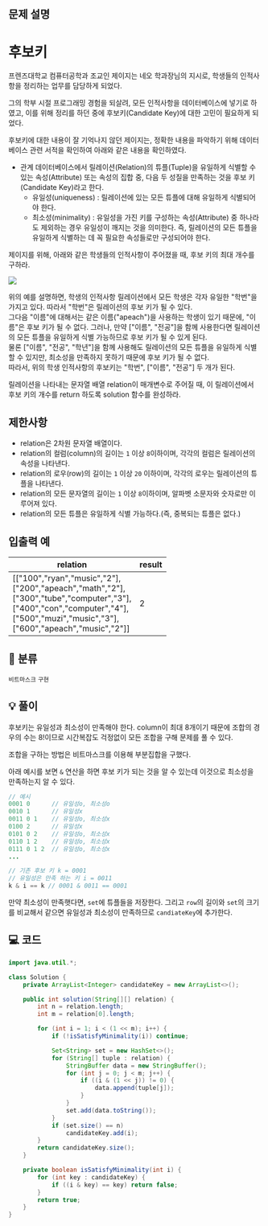 ## 문제 설명
# 후보키
프렌즈대학교 컴퓨터공학과 조교인 제이지는 네오 학과장님의 지시로, 학생들의 인적사항을 정리하는 업무를 담당하게 되었다.

그의 학부 시절 프로그래밍 경험을 되살려, 모든 인적사항을 데이터베이스에 넣기로 하였고, 이를 위해 정리를 하던 중에 후보키(Candidate Key)에 대한 고민이 필요하게 되었다.

후보키에 대한 내용이 잘 기억나지 않던 제이지는, 정확한 내용을 파악하기 위해 데이터베이스 관련 서적을 확인하여 아래와 같은 내용을 확인하였다.

- 관계 데이터베이스에서 릴레이션(Relation)의 튜플(Tuple)을 유일하게 식별할 수 있는 속성(Attribute) 또는 속성의 집합 중, 다음 두 성질을 만족하는 것을 후보 키(Candidate Key)라고 한다.
  - 유일성(uniqueness) : 릴레이션에 있는 모든 튜플에 대해 유일하게 식별되어야 한다.
  - 최소성(minimality) : 유일성을 가진 키를 구성하는 속성(Attribute) 중 하나라도 제외하는 경우 유일성이 깨지는 것을 의미한다. 즉, 릴레이션의 모든 튜플을 유일하게 식별하는 데 꼭 필요한 속성들로만 구성되어야 한다.

제이지를 위해, 아래와 같은 학생들의 인적사항이 주어졌을 때, 후보 키의 최대 개수를 구하라.

![](https://grepp-programmers.s3.amazonaws.com/files/production/f1a3a40ede/005eb91e-58e5-4109-9567-deb5e94462e3.jpg)

위의 예를 설명하면, 학생의 인적사항 릴레이션에서 모든 학생은 각자 유일한 "학번"을 가지고 있다. 따라서 "학번"은 릴레이션의 후보 키가 될 수 있다.   
그다음 "이름"에 대해서는 같은 이름("apeach")을 사용하는 학생이 있기 때문에, "이름"은 후보 키가 될 수 없다. 그러나, 만약 ["이름", "전공"]을 함께 사용한다면 릴레이션의 모든 튜플을 유일하게 식별 가능하므로 후보 키가 될 수 있게 된다.   
물론 ["이름", "전공", "학년"]을 함께 사용해도 릴레이션의 모든 튜플을 유일하게 식별할 수 있지만, 최소성을 만족하지 못하기 때문에 후보 키가 될 수 없다.   
따라서, 위의 학생 인적사항의 후보키는 "학번", ["이름", "전공"] 두 개가 된다.

릴레이션을 나타내는 문자열 배열 relation이 매개변수로 주어질 때, 이 릴레이션에서 후보 키의 개수를 return 하도록 solution 함수를 완성하라.

## 제한사항
- relation은 2차원 문자열 배열이다.
- relation의 컬럼(column)의 길이는 `1` 이상 `8`이하이며, 각각의 컬럼은 릴레이션의 속성을 나타낸다.
- relation의 로우(row)의 길이는 `1` 이상 `20` 이하이며, 각각의 로우는 릴레이션의 튜플을 나타낸다.
- relation의 모든 문자열의 길이는 `1` 이상 `8`이하이며, 알파벳 소문자와 숫자로만 이루어져 있다.
- relation의 모든 튜플은 유일하게 식별 가능하다.(즉, 중복되는 튜플은 없다.)

## 입출력 예
relation|	result
--|--
[["100","ryan","music","2"],<br>["200","apeach","math","2"],<br>["300","tube","computer","3"],<br>["400","con","computer","4"],<br>["500","muzi","music","3"],<br>["600","apeach","music","2"]]|	2

## 📂 분류
`비트마스크` `구현`

## 💡 풀이
후보키는 유일성과 최소성이 만족해야 한다. column이 최대 8개이기 때문에 조합의 경우의 수는 8!이므로 시간복잡도 걱정없이 모든 조합을 구해 문제를 풀 수 있다.

조합을 구하는 방법은 비트마스크를 이용해 부분집합을 구했다.

아래 예시를 보면 `&` 연산을 하면 후보 키가 되는 것을 알 수 있는데 이것으로 최소성을 만족하는지 알 수 있다.
```java
// 예시
0001 0      // 유일성o, 최소성o
0010 1      // 유일성x
0011 0 1    // 유일성o, 최소성x
0100 2      // 유일성x
0101 0 2    // 유일성o, 최소성x
0110 1 2    // 유일성o, 최소성x
0111 0 1 2  // 유일성o, 최소성x
...

// 기존 후보 키 k = 0001
// 유일성은 만족 하는 키 i = 0011
k & i == k // 0001 & 0011 == 0001
```
만약 최소성이 만족햇다면, `set`에 튜플들을 저장한다. 그리고 `row`의 길이와 `set`의 크기를 비교해서 같으면 유일성과 최소성이 만족하므로 `candiateKey`에 추가한다.

## 💻 코드
```java
import java.util.*;

class Solution {
    private ArrayList<Integer> candidateKey = new ArrayList<>();

    public int solution(String[][] relation) {
        int n = relation.length;
        int m = relation[0].length;

        for (int i = 1; i < (1 << m); i++) {
            if (!isSatisfyMinimality(i)) continue;

            Set<String> set = new HashSet<>();
            for (String[] tuple : relation) {
                StringBuffer data = new StringBuffer();
                for (int j = 0; j < m; j++) {
                    if ((i & (1 << j)) != 0) {
                        data.append(tuple[j]);
                    }
                }
                set.add(data.toString());
            }
            if (set.size() == n)
                candidateKey.add(i);
        }
        return candidateKey.size();
    }

    private boolean isSatisfyMinimality(int i) {
        for (int key : candidateKey) {
            if ((i & key) == key) return false;
        }
        return true;
    }
}
```